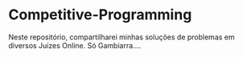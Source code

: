 # Competitive-Programming
Neste repositório, compartilharei minhas soluções de problemas em diversos Juízes Online. Só Gambiarra....
